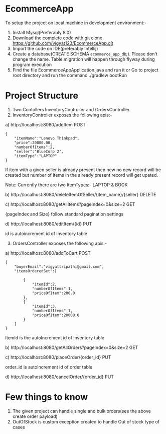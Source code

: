 # EcommerceApp
To setup the project on local machine in development environment:-
1) Install Mysql(Preferably 8.0)
2) Download the complete code with git clone https://github.com/vigyat123/EcommerceApp.git
3) Import the code on IDE(preferably Intellij)
4) Create a database(CREATE SCHEMA `ecommerce_app_db`;). Please don't change the name. Table migration will happen through flyway during      program execution
5) Find the file EcommerceAppApplication.java and run it 
                                    or 
   Go to project root directory and run the command ./gradlew bootRun

# Project Structure
1) Two Contollers InventoryController and OrdersController.
2) InventoryController exposes the following apis:-


a) http://localhost:8080/addItem 
POST

    {
        "itemName":"Lenovo Thinkpad",
        "price":20000.00,
        "numberOfItems":2,
        "seller":"BlueCorp 2",
        "itemType":"LAPTOP"
    }

If item with a given seller is already present then new no new record will be created but number of items in the already present record will get upated.

Note: Currently there are two ItemTypes:- LAPTOP & BOOK

b) http://localhost:8080/deleteItemOfSeller/{item_name}/{seller} 
   DELETE
   
c) http://localhost:8080/getAllItems?pageIndex=0&size=2
GET

{pageIndex and Size} follow standard pagination settings

d) http://localhost:8080/editItem/{id}
PUT

id is autoincrement id of inventory table
   
3) OrdersController exposes the following apis:-

a) http://localhost:8080/addToCart 
POST


    {
        "buyerEmail":"vigyattripathi@gmail.com",
        "itemsOrderedSet":[

	        {
		        "itemId":2,
		        "numberOfItems":1,
	            "priceOfItem":200.0
	        },
	        {
		        "itemId":3,
		        "numberOfItems":1,
		        "priceOfItem":20000.0
	        }
        ]
    }


ItemId is the autoIncrement id of inventory table

b) http://localhost:8080/getAllOrders?pageIndex=0&size=2
GET

c) http://localhost:8080/placeOrder/{order_id}
PUT

order_id is autoIncrement id of order table

d) http://localhost:8080/cancelOrder/{order_id}
PUT

# Few things to know
1) The given project can handle single and bulk orders(see the above create order payload)
2) OutOfStock is custom exception created to handle Out of stock type of cases
